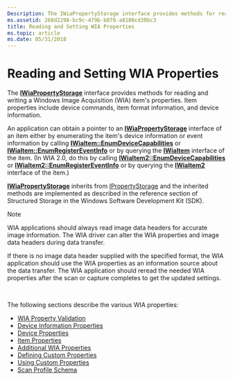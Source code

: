 ```yaml
---
Description: The IWiaPropertyStorage interface provides methods for reading and writing a Windows Image Acquisition (WIA) item's properties. Item properties include device commands, item format information, and device information.
ms.assetid: 268d2298-bc9c-479b-b078-a8180cd38bc3
title: Reading and Setting WIA Properties
ms.topic: article
ms.date: 05/31/2018
---
```


# Reading and Setting WIA Properties

The [**IWiaPropertyStorage**](/windows/desktop/api/wia_xp/nn-wia_xp-iwiapropertystorage) interface provides methods for reading and writing a Windows Image Acquisition (WIA) item's properties. Item properties include device commands, item format information, and device information.

An application can obtain a pointer to an [**IWiaPropertyStorage**](/windows/desktop/api/wia_xp/nn-wia_xp-iwiapropertystorage) interface of an item either by enumerating the item's device information or event information by calling [**IWiaItem::EnumDeviceCapabilities**](/windows/desktop/api/wia_xp/nf-wia_xp-iwiaitem-enumdevicecapabilities) or [**IWiaItem::EnumRegisterEventInfo**](/windows/desktop/api/wia_xp/nf-wia_xp-iwiaitem-enumregistereventinfo) or by querying the [**IWiaItem**](/windows/desktop/api/wia_xp/nn-wia_xp-iwiaitem) interface of the item. (In WIA 2.0, do this by calling [**IWiaItem2::EnumDeviceCapabilities**](-wia-iwiaitem2-enumdevicecapabilities.md) or [**IWiaItem2::EnumRegisterEventInfo**](-wia-iwiaitem2-enumregistereventinfo.md) or by querying the [**IWiaItem2**](-wia-iwiaitem2.md) interface of the item.)

[**IWiaPropertyStorage**](/windows/desktop/api/wia_xp/nn-wia_xp-iwiapropertystorage) inherits from [IPropertyStorage](https://msdn.microsoft.com/library/Aa379968(v=VS.85).aspx) and the inherited methods are implemented as described in the reference section of Structured Storage in the Windows Software Development Kit (SDK).

> [!Note]
>
> WIA applications should always read image data headers for accurate image information. The WIA driver can alter the WIA properties and image data headers during data transfer.
>
> If there is no image data header supplied with the specified format, the WIA application should use the WIA properties as an information source about the data transfer. The WIA application should reread the needed WIA properties after the scan or capture completes to get the updated settings.

 

The following sections describe the various WIA properties:

-   [WIA Property Validation](-wia-wia-property-validation.md)
-   [Device Information Properties](-wia-device-information-properties-wia-dip-xxxx.md)
-   [Device Properties](-wia-device-properties.md)
-   [Item Properties](-wia-item-properties.md)
-   [Additional WIA Properties](-wia-additional-wia-properties.md)
-   [Defining Custom Properties](-wia-defining-custom-properties.md)
-   [Using Custom Properties](-wia-using-custom-properties.md)
-   [Scan Profile Schema](-wia-scan-profile-schema.md)

 

 




